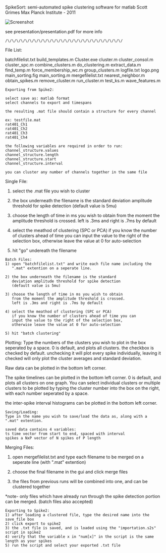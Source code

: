 SpikeSort: semi-automated spike clustering software for matlab
Scott Grimes
Max Planck Institute - 2011

![Screenshot](SpikeSort/presentation/screenshot.png)

see presentation/presentation.pdf for more info

~~~~~~~~~~~~~~~~~~~~~~~~~~~~~~~~~~~~~~~~~~~~~~~~~~~~~
/\/\/\/\/\/\/\/\/\/\/\/\/\/\/\/\/\/\/\/\/\/\/\/\/\/\/
~~~~~~~~~~~~~~~~~~~~~~~~~~~~~~~~~~~~~~~~~~~~~~~~~~~~~
File List:

batchfilelist.txt
build_templates.m
Cluster.exe
cluster.m
cluster_consol.m
cluster_spc.m
combine_clusters.m
do_clustering.m
extract_data.m
find_temp.m
force_membership_wc.m
group_clusters.m
logfile.txt
logo.png
main_sorting.fig
main_sorting.m
mergefilelist.txt
nearest_neighbor.m
obtain_spikes.m
remove_cluster.m
run_cluster.m
test_ks.m
wave_features.m

~~~~~~~~~~~~~~~~~~~~~~~~~~~~~~~~~~~~~~~~~~~~~~~~~~~~~
Exporting from Spike2:

select save as: matlab format
select channels to export and timespans

the resulting .mat file should contain a structure for every channel

ex: testfile.mat
rat401_Ch1
rat401_Ch2
rat401_Ch3
rat401_Ch4

the following variables are required in order to run:
channel_structure.values
channel_structure.length
channel_structure.start
channel_structure.interval

you can cluster any number of channels together in the same file

~~~~~~~~~~~~~~~~~~~~~~~~~~~~~~~~~~~~~~~~~~~~~~~~~~~~~
Single File:
1) select the .mat file you wish to cluster 

2) the box underneath the filename is the standard 
   deviation amplitude threshold for spike detection
   (default value is 5mu)

3) choose the length of time in ms you wish to obtain
   from the moment the amplitude threshold is crossed.
   left is .3ms and right is .7ms by default

4) select the meathod of clustering (SPC or PCA)
   if you know the number of clusters ahead of time you can
   input the value to the right of the selection box,
   otherwise leave the value at 0 for auto-selection

5) hit "go" undereath the filename

~~~~~~~~~~~~~~~~~~~~~~~~~~~~~~~~~~~~~~~~~~~~~~~~~~~~~
Batch Files:
1) open "batchfilelist.txt" and write each file name including the
   ".mat" extention on a seperate line.

2) the box underneath the filename is the standard 
   deviation amplitude threshold for spike detection
   (default value is 5mu)

3) choose the length of time in ms you wish to obtain
   from the moment the amplitude threshold is crossed.
   left is .3ms and right is .7ms by default

4) select the meathod of clustering (SPC or PCA)
   if you know the number of clusters ahead of time you can
   input the value to the right of the selection box,
   otherwise leave the value at 0 for auto-selection

5) hit "batch clustering"

~~~~~~~~~~~~~~~~~~~~~~~~~~~~~~~~~~~~~~~~~~~~~~~~~~~~~
Plotting:
Type the numbers of the clusters you wish to plot in the box seperated
by a space. 0 is default, and plots all clusters. the checkbox is checked
by default. unchecking it will plot every spike individually, leaving it checked
will only plot the cluster averages and standard deviation.

Raw data can be plotted in the bottom left corner.

The spike timelines can be plotted in the bottom left corner. 0 is default, and plots all clusters
on one graph. You can select individual clusters or multiple clusters to be plotted by typing the
cluster number into the box on the right, with each number seperated by a space.

the inter-spike interval histograms can be plotted in the bottom left corner.

~~~~~~~~~~~~~~~~~~~~~~~~~~~~~~~~~~~~~~~~~~~~~~~~~~~~~
Saving/Loading:
Type in the name you wish to save/load the data as, along with a ".mat" extention. 

saved data contains 4 variables:
ts time vector from start to end, spaced with interval
spikes a NxP vector of N spikes of P length

~~~~~~~~~~~~~~~~~~~~~~~~~~~~~~~~~~~~~~~~~~~~~~~~~~~~~
Merging Files:
1) open mergefilelist.txt and type each filename to be merged on a seperate line (with ".mat" extention)

2) choose the final filename in the gui and click merge files

3) the files from previous runs will be combined into one, and can be clustered together

*note- only files which have already run through the spike detection portion can be merged. (batch files also accepted)








~~~~~~~~~~~~~~~~~~~~~~~~~~~~~~~~~~~~~~~~~~~~~~~~~~~~~
Exporting to Spike2:
1) after loading a clustered file, type the desired name into the save_file box
2) click export to spike2
3) the .txt file is saved, and is loaded using the "importation.s2s" script in spike2
4) verify that the variable x in "num[x]" in the script is the same length as your spikes
5) run the script and select your exported .txt file









